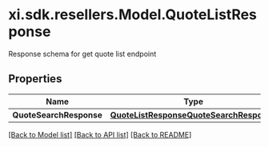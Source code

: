 # xi.sdk.resellers.Model.QuoteListResponse
Response schema for get quote list endpoint

## Properties

Name | Type | Description | Notes
------------ | ------------- | ------------- | -------------
**QuoteSearchResponse** | [**QuoteListResponseQuoteSearchResponse**](QuoteListResponseQuoteSearchResponse.md) |  | [optional] 

[[Back to Model list]](../README.md#documentation-for-models) [[Back to API list]](../README.md#documentation-for-api-endpoints) [[Back to README]](../README.md)

